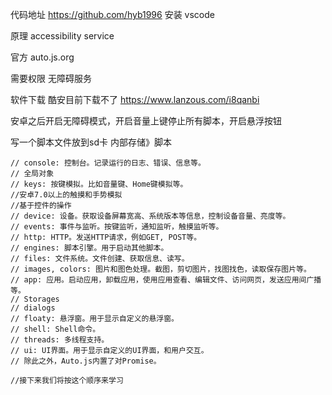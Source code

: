 代码地址 https://github.com/hyb1996 安装 vscode

原理 accessibility service

官方 auto.js.org

需要权限 无障碍服务

软件下载 酷安目前下载不了 https://www.lanzous.com/i8qanbi

安卓之后开启无障碍模式，开启音量上键停止所有脚本，开启悬浮按钮

写一个脚本文件放到sd卡 内部存储》脚本

```
// console: 控制台。记录运行的日志、错误、信息等。
// 全局对象
// keys: 按键模拟。比如音量键、Home键模拟等。
//安卓7.0以上的触摸和手势模拟
//基于控件的操作
// device: 设备。获取设备屏幕宽高、系统版本等信息，控制设备音量、亮度等。
// events: 事件与监听。按键监听，通知监听，触摸监听等。
// http: HTTP。发送HTTP请求，例如GET, POST等。
// engines: 脚本引擎。用于启动其他脚本。
// files: 文件系统。文件创建、获取信息、读写。
// images, colors: 图片和图色处理。截图，剪切图片，找图找色，读取保存图片等。
// app: 应用。启动应用，卸载应用，使用应用查看、编辑文件、访问网页，发送应用间广播等。
// Storages
// dialogs
// floaty: 悬浮窗。用于显示自定义的悬浮窗。
// shell: Shell命令。
// threads: 多线程支持。
// ui: UI界面。用于显示自定义的UI界面，和用户交互。
// 除此之外，Auto.js内置了对Promise。

//接下来我们将按这个顺序来学习
```
